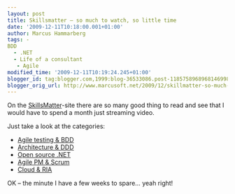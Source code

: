 ```yaml
---
layout: post
title: Skillsmatter – so much to watch, so little time
date: '2009-12-11T10:18:00.001+01:00'
author: Marcus Hammarberg
tags: -
BDD
  - .NET
  - Life of a consultant
   - Agile
modified_time: '2009-12-11T10:19:24.245+01:00'
blogger_id: tag:blogger.com,1999:blog-36533086.post-1185758968968146998
blogger_orig_url: http://www.marcusoft.net/2009/12/skillmatter-so-much-to-watch-so-little.html
---
```



On the
<a href="http://skillsmatter.com" target="_blank">SkillsMatter</a>-site
there are so many good thing to read and see that I would have to spend
a month just streaming video.

Just take a look at the categories:

-   <a href="http://skillsmatter.com/go/agile-testing" target="_blank">Agile
    testing &amp; BDD</a>
-   <a href="http://skillsmatter.com/go/design-architecture"
    target="_blank">Architecture &amp; DDD</a>
-   <a href="http://skillsmatter.com/go/open-source-dot-net"
    target="_blank">Open source .NET</a>
-   <a href="http://skillsmatter.com/go/agile-scrum" target="_blank">Agile
    PM &amp; Scrum</a>
-   <a href="http://skillsmatter.com/go/cloud-grid" target="_blank">Cloud
    &amp; RIA</a>

OK – the minute I have a few weeks to spare… yeah right!
